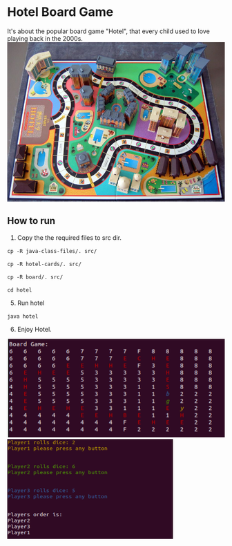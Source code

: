 # Hotel Board Game

It's about the popular board game "Hotel", that every child used to love playing back in the 2000s.  
![screenshot](images/pic552086.jpg)  

## How to run 
1. Copy the the required files to src dir.  
```
cp -R java-class-files/. src/
```
```
cp -R hotel-cards/. src/
```
```
cp -R board/. src/
```
```
cd hotel
```
5. Run hotel  
```
java hotel
```
6. Enjoy Hotel.    

![screenshot](images/hotel.jpg)
![screenshot](images/hotel2.jpg)
